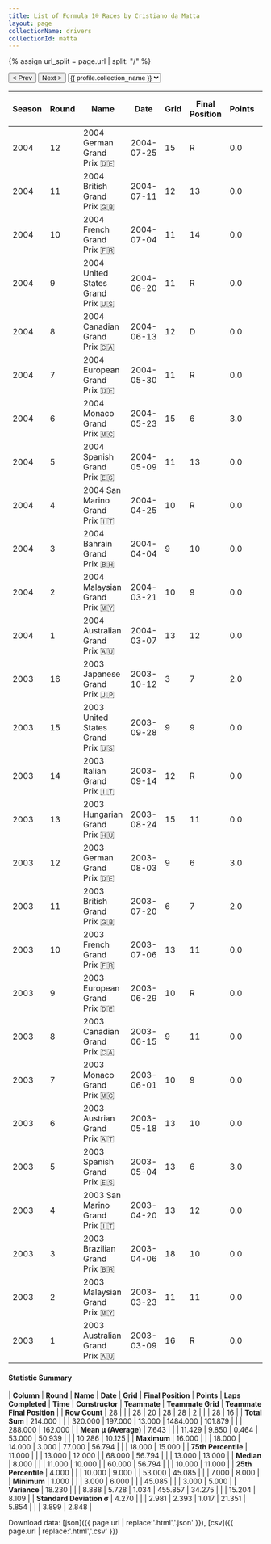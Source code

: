 ```yaml
---
title: List of Formula 1® Races by Cristiano da Matta
layout: page
collectionName: drivers
collectionId: matta
---
```


{% assign url_split = page.url | split: "/" %}
<div id="collection-navigation">
<button onclick="selector.options[selector.selectedIndex-1].value && (window.location = selector.options[selector.selectedIndex-1].value);">&lt; Prev</button>
<button onclick="selector.options[selector.selectedIndex+1].value && (window.location = selector.options[selector.selectedIndex+1].value);">Next &gt;</button>
<select id="selector" onchange="this.options[this.selectedIndex].value && (window.location = this.options[this.selectedIndex].value);">
  {% for collectionId in site.data[page.collectionName].refs %}
    {% if collectionId == page.collectionId %}
      {% assign selected = "selected" %}
    {% else %}
      {% assign selected = "" %}
    {% endif %}
    {% assign profile = site.data[page.collectionName][collectionId].profile %}
    <option value="/f1/{{ page.collectionName }}/{{ collectionId }}/{{ url_split[4] }}" {{ selected }}>{{ profile.collection_name }}</option>
  {% endfor %}
</select>
</div>

| Season | Round | Name | Date | Grid | Final Position | Points | Laps Completed | Time | Constructor | Teammate | Teammate Grid | Teammate Final Position |
|--|--|--|--|--|--|--|--|--|--|--|--|--|
| 2004 | 12 | 2004 German Grand Prix 🇩🇪 | 2004-07-25 | 15 | R | 0.0 | 38 |   | Toyota 🇯🇵 | [Olivier Panis 🇫🇷](/f1/drivers/panis) | 9 | 14 |
| 2004 | 11 | 2004 British Grand Prix 🇬🇧 | 2004-07-11 | 12 | 13 | 0.0 | 59 |   | Toyota 🇯🇵 | [Olivier Panis 🇫🇷](/f1/drivers/panis) | 17 | R |
| 2004 | 10 | 2004 French Grand Prix 🇫🇷 | 2004-07-04 | 11 | 14 | 0.0 | 69 |   | Toyota 🇯🇵 | [Olivier Panis 🇫🇷](/f1/drivers/panis) | 14 | 15 |
| 2004 | 9 | 2004 United States Grand Prix 🇺🇸 | 2004-06-20 | 11 | R | 0.0 | 17 |   | Toyota 🇯🇵 | [Olivier Panis 🇫🇷](/f1/drivers/panis) | 8 | 5 |
| 2004 | 8 | 2004 Canadian Grand Prix 🇨🇦 | 2004-06-13 | 12 | D | 0.0 | 69 |   | Toyota 🇯🇵 | [Olivier Panis 🇫🇷](/f1/drivers/panis) | 13 | D |
| 2004 | 7 | 2004 European Grand Prix 🇩🇪 | 2004-05-30 | 11 | R | 0.0 | 0 |   | Toyota 🇯🇵 | [Olivier Panis 🇫🇷](/f1/drivers/panis) | 10 | 11 |
| 2004 | 6 | 2004 Monaco Grand Prix 🇲🇨 | 2004-05-23 | 15 | 6 | 3.0 | 76 |   | Toyota 🇯🇵 | [Olivier Panis 🇫🇷](/f1/drivers/panis) | 13 | 8 |
| 2004 | 5 | 2004 Spanish Grand Prix 🇪🇸 | 2004-05-09 | 11 | 13 | 0.0 | 65 |   | Toyota 🇯🇵 | [Olivier Panis 🇫🇷](/f1/drivers/panis) | 7 | R |
| 2004 | 4 | 2004 San Marino Grand Prix 🇮🇹 | 2004-04-25 | 10 | R | 0.0 | 32 |   | Toyota 🇯🇵 | [Olivier Panis 🇫🇷](/f1/drivers/panis) | 13 | 11 |
| 2004 | 3 | 2004 Bahrain Grand Prix 🇧🇭 | 2004-04-04 | 9 | 10 | 0.0 | 56 |   | Toyota 🇯🇵 | [Olivier Panis 🇫🇷](/f1/drivers/panis) | 8 | 9 |
| 2004 | 2 | 2004 Malaysian Grand Prix 🇲🇾 | 2004-03-21 | 10 | 9 | 0.0 | 55 |   | Toyota 🇯🇵 | [Olivier Panis 🇫🇷](/f1/drivers/panis) | 14 | 12 |
| 2004 | 1 | 2004 Australian Grand Prix 🇦🇺 | 2004-03-07 | 13 | 12 | 0.0 | 56 |   | Toyota 🇯🇵 | [Olivier Panis 🇫🇷](/f1/drivers/panis) | 18 | 13 |
| 2003 | 16 | 2003 Japanese Grand Prix 🇯🇵 | 2003-10-12 | 3 | 7 | 2.0 | 53 | +56.794 | Toyota 🇯🇵 | [Olivier Panis 🇫🇷](/f1/drivers/panis) | 4 | 10 |
| 2003 | 15 | 2003 United States Grand Prix 🇺🇸 | 2003-09-28 | 9 | 9 | 0.0 | 71 |   | Toyota 🇯🇵 | [Olivier Panis 🇫🇷](/f1/drivers/panis) | 3 | R |
| 2003 | 14 | 2003 Italian Grand Prix 🇮🇹 | 2003-09-14 | 12 | R | 0.0 | 3 |   | Toyota 🇯🇵 | [Olivier Panis 🇫🇷](/f1/drivers/panis) | 9 | R |
| 2003 | 13 | 2003 Hungarian Grand Prix 🇭🇺 | 2003-08-24 | 15 | 11 | 0.0 | 68 |   | Toyota 🇯🇵 | [Olivier Panis 🇫🇷](/f1/drivers/panis) | 10 | R |
| 2003 | 12 | 2003 German Grand Prix 🇩🇪 | 2003-08-03 | 9 | 6 | 3.0 | 66 |   | Toyota 🇯🇵 | [Olivier Panis 🇫🇷](/f1/drivers/panis) | 7 | 5 |
| 2003 | 11 | 2003 British Grand Prix 🇬🇧 | 2003-07-20 | 6 | 7 | 2.0 | 60 | +45.085 | Toyota 🇯🇵 | [Olivier Panis 🇫🇷](/f1/drivers/panis) | 13 | 11 |
| 2003 | 10 | 2003 French Grand Prix 🇫🇷 | 2003-07-06 | 13 | 11 | 0.0 | 69 |   | Toyota 🇯🇵 | [Olivier Panis 🇫🇷](/f1/drivers/panis) | 10 | 8 |
| 2003 | 9 | 2003 European Grand Prix 🇩🇪 | 2003-06-29 | 10 | R | 0.0 | 53 |   | Toyota 🇯🇵 | [Olivier Panis 🇫🇷](/f1/drivers/panis) | 7 | R |
| 2003 | 8 | 2003 Canadian Grand Prix 🇨🇦 | 2003-06-15 | 9 | 11 | 0.0 | 64 |   | Toyota 🇯🇵 | [Olivier Panis 🇫🇷](/f1/drivers/panis) | 7 | 8 |
| 2003 | 7 | 2003 Monaco Grand Prix 🇲🇨 | 2003-06-01 | 10 | 9 | 0.0 | 77 |   | Toyota 🇯🇵 | [Olivier Panis 🇫🇷](/f1/drivers/panis) | 17 | 13 |
| 2003 | 6 | 2003 Austrian Grand Prix 🇦🇹 | 2003-05-18 | 13 | 10 | 0.0 | 68 |   | Toyota 🇯🇵 | [Olivier Panis 🇫🇷](/f1/drivers/panis) | 11 | R |
| 2003 | 5 | 2003 Spanish Grand Prix 🇪🇸 | 2003-05-04 | 13 | 6 | 3.0 | 64 |   | Toyota 🇯🇵 | [Olivier Panis 🇫🇷](/f1/drivers/panis) | 6 | R |
| 2003 | 4 | 2003 San Marino Grand Prix 🇮🇹 | 2003-04-20 | 13 | 12 | 0.0 | 61 |   | Toyota 🇯🇵 | [Olivier Panis 🇫🇷](/f1/drivers/panis) | 10 | 9 |
| 2003 | 3 | 2003 Brazilian Grand Prix 🇧🇷 | 2003-04-06 | 18 | 10 | 0.0 | 53 |   | Toyota 🇯🇵 | [Olivier Panis 🇫🇷](/f1/drivers/panis) | 15 | R |
| 2003 | 2 | 2003 Malaysian Grand Prix 🇲🇾 | 2003-03-23 | 11 | 11 | 0.0 | 55 |   | Toyota 🇯🇵 | [Olivier Panis 🇫🇷](/f1/drivers/panis) | 10 | R |
| 2003 | 1 | 2003 Australian Grand Prix 🇦🇺 | 2003-03-09 | 16 | R | 0.0 | 7 |   | Toyota 🇯🇵 | [Olivier Panis 🇫🇷](/f1/drivers/panis) | 5 | R |

#### Statistic Summary

| **Column** | **Round** | **Name** | **Date** | **Grid** | **Final Position** | **Points** | **Laps Completed** | **Time** | **Constructor** | **Teammate** | **Teammate Grid** | **Teammate Final Position** |
| **Row Count** | 28 |  |  | 28 | 20 | 28 | 28 | 2 |  |  | 28 | 16 |
| **Total Sum** | 214.000 |  |  | 320.000 | 197.000 | 13.000 | 1484.000 | 101.879 |  |  | 288.000 | 162.000 |
| **Mean μ (Average)** | 7.643 |  |  | 11.429 | 9.850 | 0.464 | 53.000 | 50.939 |  |  | 10.286 | 10.125 |
| **Maximum** | 16.000 |  |  | 18.000 | 14.000 | 3.000 | 77.000 | 56.794 |  |  | 18.000 | 15.000 |
| **75th Percentile** | 11.000 |  |  | 13.000 | 12.000 |  | 68.000 | 56.794 |  |  | 13.000 | 13.000 |
| **Median** | 8.000 |  |  | 11.000 | 10.000 |  | 60.000 | 56.794 |  |  | 10.000 | 11.000 |
| **25th Percentile** | 4.000 |  |  | 10.000 | 9.000 |  | 53.000 | 45.085 |  |  | 7.000 | 8.000 |
| **Minimum** | 1.000 |  |  | 3.000 | 6.000 |  |  | 45.085 |  |  | 3.000 | 5.000 |
| **Variance** | 18.230 |  |  | 8.888 | 5.728 | 1.034 | 455.857 | 34.275 |  |  | 15.204 | 8.109 |
| **Standard Deviation σ** | 4.270 |  |  | 2.981 | 2.393 | 1.017 | 21.351 | 5.854 |  |  | 3.899 | 2.848 |

Download data: [json]({{ page.url | replace:'.html','.json' }}), [csv]({{ page.url | replace:'.html','.csv' }})
